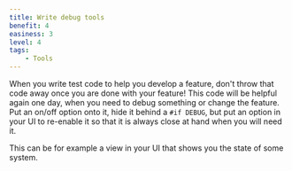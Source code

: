 ```yaml
---
title: Write debug tools
benefit: 4
easiness: 3
level: 4
tags:
    - Tools
---
```


When you write test code to help you develop a feature, don't throw that code away once you are done with your feature! This code will be helpful again one day, when you need to debug something or change the feature. Put an on/off option onto it, hide it behind a `#if DEBUG`, but put an option in your UI to re-enable it so that it is always close at hand when you will need it.

This can be for example a view in your UI that shows you the state of some system.